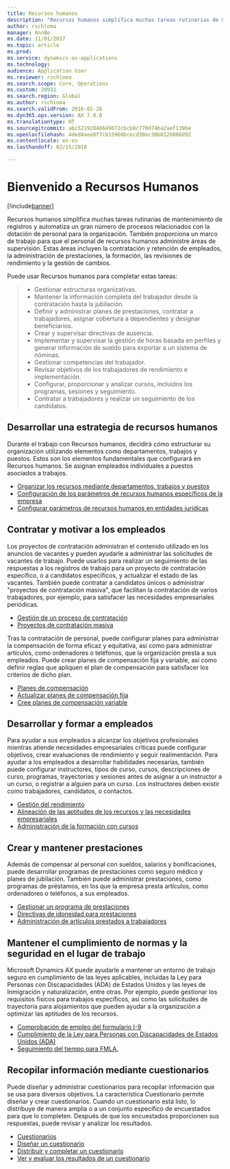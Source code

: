 ```yaml
---
title: Recursos humanos
description: "Recursos humanos simplifica muchas tareas rutinarias de mantenimiento de registros y automatiza un gran número de procesos relacionados con la dotación de personal para la organización. También proporciona un marco de trabajo para que el personal de recursos humanos administre áreas de supervisión. Estas áreas incluyen la contratación y retención de empleados, la administración de prestaciones, la formación, las revisiones de rendimiento y la gestión de cambios."
author: rschloma
manager: AnnBe
ms.date: 11/01/2017
ms.topic: article
ms.prod: 
ms.service: dynamics-ax-applications
ms.technology: 
audience: Application User
ms.reviewer: rschloma
ms.search.scope: Core, Operations
ms.custom: 20931
ms.search.region: Global
ms.author: rschloma
ms.search.validFrom: 2016-02-28
ms.dyn365.ops.version: AX 7.0.0
ms.translationtype: HT
ms.sourcegitcommit: abc52192848649672cbcb8c770d74ba2aef139be
ms.openlocfilehash: 4ded4aee8f7cb15960bcecd30ec30b812b086d92
ms.contentlocale: es-es
ms.lasthandoff: 02/15/2018

---
```


# <a name="welcome-to-human-resources"></a>Bienvenido a Recursos Humanos

[!include[banner](../includes/banner.md)]

Recursos humanos simplifica muchas tareas rutinarias de mantenimiento de registros y automatiza un gran número de procesos relacionados con la dotación de personal para la organización. También proporciona un marco de trabajo para que el personal de recursos humanos administre áreas de supervisión. Estas áreas incluyen la contratación y retención de empleados, la administración de prestaciones, la formación, las revisiones de rendimiento y la gestión de cambios.

Puede usar Recursos humanos para completar estas tareas:

> + Gestionar estructuras organizativas.
> + Mantener la información completa del trabajador desde la contratación hasta la jubilación.
> + Definir y administrar planes de prestaciones, contratar a trabajadores, asignar cobertura a dependientes y designar beneficiarios.
> + Crear y supervisar directivas de ausencia.
> + Implementar y supervisar la gestión de horas basada en perfiles y generar información de sueldo para exportar a un sistema de nóminas.
> + Gestionar competencias del trabajador.
> + Revisar objetivos de los trabajadores de rendimiento e implementación.
> + Configurar, proporcionar y analizar cursos, incluidos los programas, sesiones y seguimiento.
> + Contratar a trabajadores y realizar un seguimiento de los candidatos.

<a name="develop-a-human-resources-strategy"></a>Desarrollar una estrategia de recursos humanos
---------------------------------------------------------

Durante el trabajo con Recursos humanos, decidirá cómo estructurar su organización utilizando elementos como departamentos, trabajos y puestos. Estos son los elementos fundamentales que configurará en Recursos humanos. Se asignan empleados individuales a puestos asociados a trabajos.

-   [Organizar los recursos mediante departamentos, trabajos y puestos](../../talent/departments-jobs-positions.md)
-   [Configuración de los parámetros de recursos humanos específicos de la empresa](../../talent/set-up-company-specific-hr-parameters.md)
-   [Configurar parámetros de recursos humanos en entidades jurídicas](../../talent/set-up-hr-parameters-across-legal-entities.md) 

## <a name="recruit-hire-and-motivate-employees"></a>Contratar y motivar a los empleados

Los proyectos de contratación administran el contenido utilizado en los anuncios de vacantes y pueden ayudarle a administrar las solicitudes de vacantes de trabajo. Puede usarlos para realizar un seguimiento de las respuestas a los registros de trabajo para un proyecto de contratación específico, o a candidatos específicos, y actualizar el estado de las vacantes. También puede contratar a candidatos únicos o administrar "proyectos de contratación masiva", que facilitan la contratación de varios trabajadores, por ejemplo, para satisfacer las necesidades empresariales periódicas.

-   [Gestión de un proceso de contratación](manage-recruiting-process.md)
-   [Proyectos de contratación masiva](mass-hire-projects.md) 

Tras la contratación de personal, puede configurar planes para administrar la compensación de forma eficaz y equitativa, así como para administrar artículos, como ordenadores o teléfonos, que la organización presta a sus empleados. Puede crear planes de compensación fija y variable, así como definir reglas que apliquen el plan de compensación para satisfacer los criterios de dicho plan.

-   [Planes de compensación](../../talent/compensation-plans.md)
-   [Actualizar planes de compensación fija](../../talent/create-fixed-compensation-plans.md)
-   [Cree planes de compensación variable](../../talent/create-variable-compensation-plans.md)

## <a name="develop-and-train-employees"></a>Desarrollar y formar a empleados

Para ayudar a sus empleados a alcanzar los objetivos profesionales mientras atiende necesidades empresariales críticas puede configurar objetivos, crear evaluaciones de rendimiento y seguir realimentación. Para ayudar a los empleados a desarrollar habilidades necesarias, también puede configurar instructores, tipos de curso, cursos, descripciones de curso, programas, trayectorias y sesiones antes de asignar a un instructor a un curso, o registrar a alguien para un curso. Los instructores deben existir como trabajadores, candidatos, o contactos.

-   [Gestión del rendimiento](../../talent/performance-management-overview.md)
-   [Alineación de las aptitudes de los recursos y las necesidades empresariales](../../talent/skills.md)
-   [Administración de la formación con cursos](../../talent/courses.md)

## <a name="create-and-maintain-benefits"></a>Crear y mantener prestaciones

Además de compensar al personal con sueldos, salarios y bonificaciones, puede desarrollar programas de prestaciones como seguro médico y planes de jubilación. También puede administrar prestaciones, como programas de préstamos, en los que la empresa presta artículos, como ordenadores o teléfonos, a sus empleados.

-   [Gestionar un programa de prestaciones](../../talent/manage-benefit-program.md)
-   [Directivas de idoneidad para prestaciones](../../talent/benefit-eligibility-policies.md)
-   [Administración de artículos prestados a trabajadores](../../talent/loan-items.md)

## <a name="maintain-workplace-safety-and-compliance"></a>Mantener el cumplimiento de normas y la seguridad en el lugar de trabajo

Microsoft Dynamics AX puede ayudarle a mantener un entorno de trabajo seguro en cumplimiento de las leyes aplicables, incluidas la Ley para Personas con Discapacidades (ADA) de Estados Unidos y las leyes de Inmigración y naturalización, entre otras. Por ejemplo, puede gestionar los requisitos físicos para trabajos específicos, así como las solicitudes de trayectoria para alojamientos que pueden ayudar a la organización a optimizar las aptitudes de los recursos.

-   [Comprobación de empleo del formulario I-9](localizations/noam-usa-form-i-9-verification.md)
-   [Cumplimiento de la Ley para Personas con Discapacidades de Estados Unidos (ADA)](localizations/noam-usa-comply-ada.md)
-   [Seguimiento del tiempo para FMLA.](localizations/noam-usa-track-time-for-fmla.md)

## <a name="gather-information-using-questionnaires"></a>Recopilar información mediante cuestionarios

Puede diseñar y administrar cuestionarios para recopilar información que se usa para diversos objetivos. La característica Cuestionario permite diseñar y crear cuestionarios. Cuando un cuestionario está listo, lo distribuye de manera amplia o a un conjunto específico de encuestados para que lo completen. Después de que los encuestados proporcionen sus respuestas, puede revisar y analizar los resultados.

-   [Cuestionarios](../../talent/questionnaires.md)
-   [Diseñar un cuestionario](../../talent/design-questionnaires.md)
-   [Distribuir y completar un cuestionario](../../talent/distribute-questionnaires.md)
-   [Ver y evaluar los resultados de un cuestionario](../../talent/evaluate-questionnaire-results.md)



